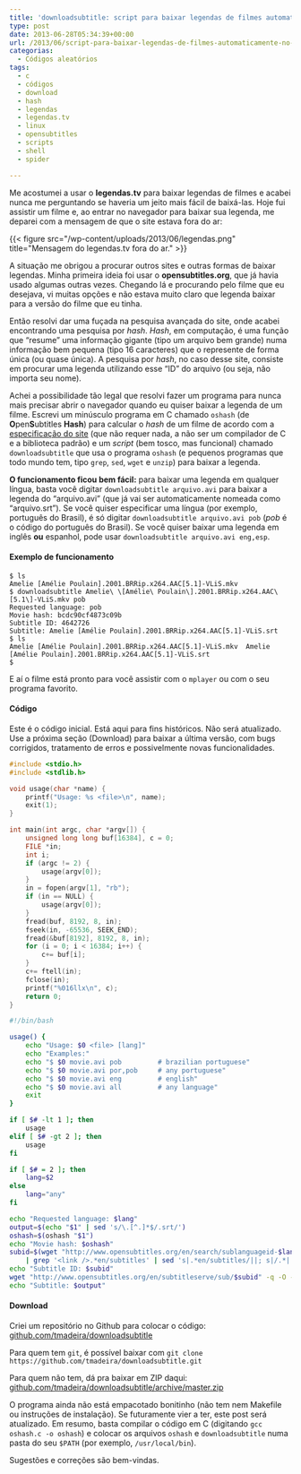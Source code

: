 ```yaml
---
title: 'downloadsubtitle: script para baixar legendas de filmes automaticamente no shell do GNU/Linux'
type: post
date: 2013-06-28T05:34:39+00:00
url: /2013/06/script-para-baixar-legendas-de-filmes-automaticamente-no-linux/
categorias:
  - Códigos aleatórios
tags:
  - c
  - códigos
  - download
  - hash
  - legendas
  - legendas.tv
  - linux
  - opensubtitles
  - scripts
  - shell
  - spider

---
```

Me acostumei a usar o **legendas.tv** para baixar legendas de filmes e acabei nunca me perguntando se haveria um jeito mais fácil de baixá-las. Hoje fui assistir um filme e, ao entrar no navegador para baixar sua legenda, me deparei com a mensagem de que o site estava fora do ar:

{{< figure src="/wp-content/uploads/2013/06/legendas.png" title="Mensagem do legendas.tv fora do ar." >}}

A situação me obrigou a procurar outros sites e outras formas de baixar legendas. Minha primeira ideia foi usar o **opensubtitles.org**, que já havia usado algumas outras vezes. Chegando lá e procurando pelo filme que eu desejava, vi muitas opções e não estava muito claro que legenda baixar para a versão do filme que eu tinha.

Então resolvi dar uma fuçada na pesquisa avançada do site, onde acabei encontrando uma pesquisa por _hash_. _Hash_, em computação, é uma função que “resume” uma informação gigante (tipo um arquivo bem grande) numa informação bem pequena (tipo 16 caracteres) que o represente de forma única (ou quase única). A pesquisa por _hash_, no caso desse site, consiste em procurar uma legenda utilizando esse “ID” do arquivo (ou seja, não importa seu nome).

Achei a possibilidade tão legal que resolvi fazer um programa para nunca mais precisar abrir o navegador quando eu quiser baixar a legenda de um filme. Escrevi um minúsculo programa em C chamado `oshash` (de **O**pen**S**ubtitles **Hash**) para calcular o _hash_ de um filme de acordo com a [especificação do site][2] (que não requer nada, a não ser um compilador de C e a biblioteca padrão) e um _script_ (bem tosco, mas funcional) chamado `downloadsubtitle` que usa o programa `oshash` (e pequenos programas que todo mundo tem, tipo `grep`, `sed`, `wget` e `unzip`) para baixar a legenda.

**O funcionamento ficou bem fácil:** para baixar uma legenda em qualquer língua, basta você digitar `downloadsubtitle arquivo.avi` para baixar a legenda do “arquivo.avi” (que já vai ser automaticamente nomeada como “arquivo.srt”). Se você quiser especificar uma língua (por exemplo, português do Brasil), é só digitar `downloadsubtitle arquivo.avi pob` (_pob_ é o código do português do Brasil). Se você quiser baixar uma legenda em inglês **ou** espanhol, pode usar `downloadsubtitle arquivo.avi eng,esp`.

#### Exemplo de funcionamento

```
$ ls
Amelie [Amélie Poulain].2001.BRRip.x264.AAC[5.1]-VLiS.mkv
$ downloadsubtitle Amelie\ \[Amélie\ Poulain\].2001.BRRip.x264.AAC\[5.1\]-VLiS.mkv pob
Requested language: pob
Movie hash: bcdc90cf4873c09b
Subtitle ID: 4642726
Subtitle: Amelie [Amélie Poulain].2001.BRRip.x264.AAC[5.1]-VLiS.srt
$ ls
Amelie [Amélie Poulain].2001.BRRip.x264.AAC[5.1]-VLiS.mkv  Amelie [Amélie Poulain].2001.BRRip.x264.AAC[5.1]-VLiS.srt
$
```

E aí o filme está pronto para você assistir com o `mplayer` ou com o seu programa favorito.

#### Código

Este é o código inicial. Está aqui para fins históricos. Não será atualizado. Use a próxima seção (Download) para baixar a última versão, com bugs corrigidos, tratamento de erros e possivelmente novas funcionalidades.

```c
#include <stdio.h>
#include <stdlib.h>

void usage(char *name) {
    printf("Usage: %s <file>\n", name);
    exit(1);
}

int main(int argc, char *argv[]) {
    unsigned long long buf[16384], c = 0;
    FILE *in;
    int i;
    if (argc != 2) {
        usage(argv[0]);
    }
    in = fopen(argv[1], "rb");
    if (in == NULL) {
        usage(argv[0]);
    }
    fread(buf, 8192, 8, in);
    fseek(in, -65536, SEEK_END);
    fread(&buf[8192], 8192, 8, in);
    for (i = 0; i < 16384; i++) {
        c+= buf[i];
    }
    c+= ftell(in);
    fclose(in);
    printf("%016llx\n", c);
    return 0;
}
```

```bash
#!/bin/bash

usage() {
    echo "Usage: $0 <file> [lang]"
    echo "Examples:"
    echo "$ $0 movie.avi pob         # brazilian portuguese"
    echo "$ $0 movie.avi por,pob     # any portuguese"
    echo "$ $0 movie.avi eng         # english"
    echo "$ $0 movie.avi all         # any language"
    exit
}

if [ $# -lt 1 ]; then
    usage
elif [ $# -gt 2 ]; then
    usage
fi

if [ $# = 2 ]; then
    lang=$2
else
    lang="any"
fi

echo "Requested language: $lang"
output=$(echo "$1" | sed 's/\.[^.]*$/.srt/')
oshash=$(oshash "$1")
echo "Movie hash: $oshash"
subid=$(wget "http://www.opensubtitles.org/en/search/sublanguageid-$lang/moviehash-$oshash/rss_2_00" -q -O - \
    | grep '<link />.*en/subtitles' | sed 's|.*en/subtitles/||; s|/.*||' | head -n1)
echo "Subtitle ID: $subid"
wget "http://www.opensubtitles.org/en/subtitleserve/sub/$subid" -q -O - | gunzip > "$output" 2> /dev/null
echo "Subtitle: $output"
```

#### Download

Criei um repositório no Github para colocar o código: [github.com/tmadeira/downloadsubtitle][3]

Para quem tem `git`, é possível baixar com `git clone https://github.com/tmadeira/downloadsubtitle.git`

Para quem não tem, dá pra baixar em ZIP daqui: [github.com/tmadeira/downloadsubtitle/archive/master.zip][4]

O programa ainda não está empacotado bonitinho (não tem nem Makefile ou instruções de instalação). Se futuramente vier a ter, este post será atualizado. Em resumo, basta compilar o código em C (digitando `gcc oshash.c -o oshash`) e colocar os arquivos `oshash` e `downloadsubtitle` numa pasta do seu `$PATH` (por exemplo, `/usr/local/bin`).

Sugestões e correções são bem-vindas.

 [2]: http://trac.opensubtitles.org/projects/opensubtitles/wiki/HashSourceCodes
 [3]: https://github.com/tmadeira/downloadsubtitle
 [4]: https://github.com/tmadeira/downloadsubtitle/archive/master.zip

